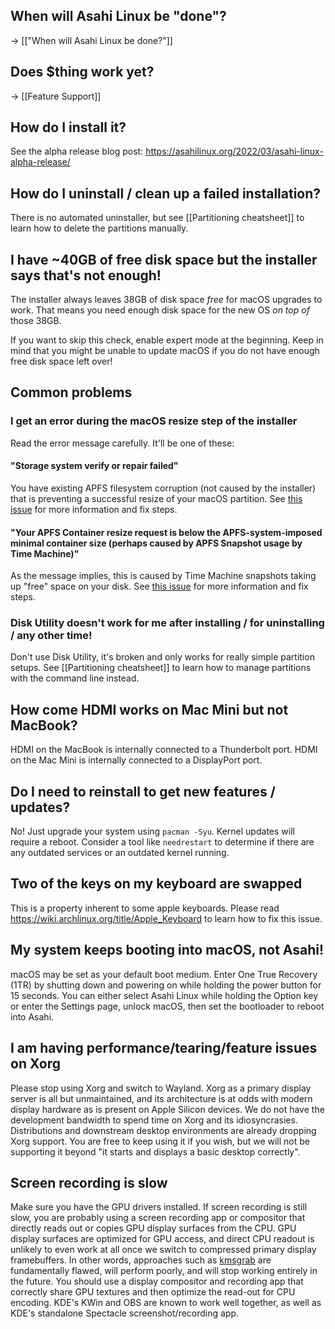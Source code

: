 ## When will Asahi Linux be "done"?

→ [["When will Asahi Linux be done?"]]

## Does $thing work yet?

→ [[Feature Support]]

## How do I install it?

See the alpha release blog post: https://asahilinux.org/2022/03/asahi-linux-alpha-release/

## How do I uninstall / clean up a failed installation?

There is no automated uninstaller, but see [[Partitioning cheatsheet]] to learn how to delete the partitions manually.

## I have ~40GB of free disk space but the installer says that's not enough!

The installer always leaves 38GB of disk space *free* for macOS upgrades to work. That means you need enough disk space for the new OS *on top of* those 38GB.

If you want to skip this check, enable expert mode at the beginning. Keep in mind that you might be unable to update macOS if you do not have enough free disk space left over!

## Common problems

### I get an error during the macOS resize step of the installer

Read the error message carefully. It'll be one of these:

#### "Storage system verify or repair failed"

You have existing APFS filesystem corruption (not caused by the installer) that is preventing a successful resize of your macOS partition. See [this issue](https://github.com/AsahiLinux/asahi-installer/issues/81) for more information and fix steps.

#### "Your APFS Container resize request is below the APFS-system-imposed minimal container size (perhaps caused by APFS Snapshot usage by Time Machine)"

As the message implies, this is caused by Time Machine snapshots taking up "free" space on your disk. See [this issue](https://github.com/AsahiLinux/asahi-installer/issues/86) for more information and fix steps.

### Disk Utility doesn't work for me after installing / for uninstalling / any other time!

Don't use Disk Utility, it's broken and only works for really simple partition setups. See [[Partitioning cheatsheet]] to learn how to manage partitions with the command line instead.

## How come HDMI works on Mac Mini but not MacBook?

HDMI on the MacBook is internally connected to a Thunderbolt port.
HDMI on the Mac Mini is internally connected to a DisplayPort port.

## Do I need to reinstall to get new features / updates?

No! Just upgrade your system using `pacman -Syu`. Kernel updates will require a reboot. Consider a tool like `needrestart` to determine if there are any outdated services or an outdated kernel running.

## Two of the keys on my keyboard are swapped

This is a property inherent to some apple keyboards. Please read https://wiki.archlinux.org/title/Apple_Keyboard to learn how to fix this issue.

## My system keeps booting into macOS, not Asahi!

macOS may be set as your default boot medium. Enter One True Recovery (1TR) by shutting down and powering on while holding the power button for 15 seconds. You can either select Asahi Linux while holding the Option key or enter the Settings page, unlock macOS, then set the bootloader to reboot into Asahi.

## I am having performance/tearing/feature issues on Xorg

Please stop using Xorg and switch to Wayland. Xorg as a primary display server is all but unmaintained, and its architecture is at odds with modern display hardware as is present on Apple Silicon devices. We do not have the development bandwidth to spend time on Xorg and its idiosyncrasies. Distributions and downstream desktop environments are already dropping Xorg support. You are free to keep using it if you wish, but we will not be supporting it beyond "it starts and displays a basic desktop correctly".

## Screen recording is slow

Make sure you have the GPU drivers installed. If screen recording is still slow, you are probably using a screen recording app or compositor that directly reads out or copies GPU display surfaces from the CPU. GPU display surfaces are optimized for GPU access, and direct CPU readout is unlikely to even work at all once we switch to compressed primary display framebuffers. In other words, approaches such as [kmsgrab](http://underpop.online.fr/f/ffmpeg/help/kmsgrab.htm.gz) are fundamentally flawed, will perform poorly, and will stop working entirely in the future. You should use a display compositor and recording app that correctly share GPU textures and then optimize the read-out for CPU encoding. KDE's KWin and OBS are known to work well together, as well as KDE's standalone Spectacle screenshot/recording app.